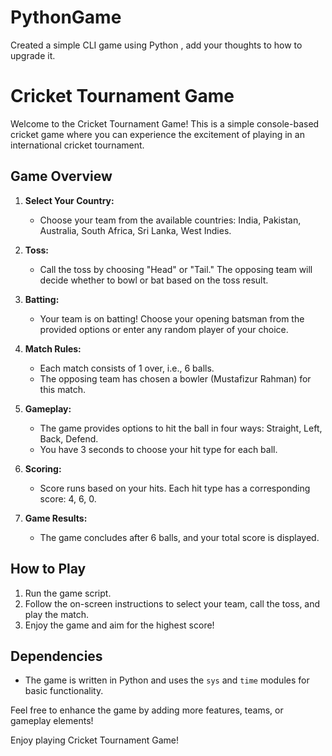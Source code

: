 # PythonGame
Created a simple CLI game using Python , add your thoughts to how to upgrade it.

# Cricket Tournament Game

Welcome to the Cricket Tournament Game! This is a simple console-based cricket game where you can experience the excitement of playing in an international cricket tournament.

## Game Overview

1. **Select Your Country:**
   - Choose your team from the available countries: India, Pakistan, Australia, South Africa, Sri Lanka, West Indies.

2. **Toss:**
   - Call the toss by choosing "Head" or "Tail." The opposing team will decide whether to bowl or bat based on the toss result.

3. **Batting:**
   - Your team is on batting! Choose your opening batsman from the provided options or enter any random player of your choice.

4. **Match Rules:**
   - Each match consists of 1 over, i.e., 6 balls.
   - The opposing team has chosen a bowler (Mustafizur Rahman) for this match.

5. **Gameplay:**
   - The game provides options to hit the ball in four ways: Straight, Left, Back, Defend.
   - You have 3 seconds to choose your hit type for each ball.

6. **Scoring:**
   - Score runs based on your hits. Each hit type has a corresponding score: 4, 6, 0.

7. **Game Results:**
   - The game concludes after 6 balls, and your total score is displayed.

## How to Play

1. Run the game script.
2. Follow the on-screen instructions to select your team, call the toss, and play the match.
3. Enjoy the game and aim for the highest score!

## Dependencies

- The game is written in Python and uses the `sys` and `time` modules for basic functionality.

Feel free to enhance the game by adding more features, teams, or gameplay elements!

Enjoy playing Cricket Tournament Game!

